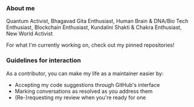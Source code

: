 ### About me

Quantum Activist, Bhagavad Gita Enthusiast, Human Brain & DNA/Bio Tech Enthusiast, Blockchain Enthusiast, Kundalini Shakti & Chakra Enthusiast, New World Activist

For what I'm currently working on, check out my pinned repositories!

### Guidelines for interaction

As a contributor, you can make my life as a maintainer easier by:
 - Accepting my code suggestions through GitHub's interface
 - Marking conversations as resolved as you address them
 - (Re-)requesting my review when you're ready for one
